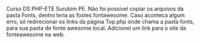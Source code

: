 Curso DS PHP-ETE Surubim PE.
Não foi possivel copiar os arquivos da pasta Fonts, dentro teria as fostes fontawesome.
Caso aconteca algum erro, só redirecionar os links da página Top.php onde chama a pasta fonts, para sua pasta de fonte awesome local.
Adicionei um link para o site da fonteawesome na web.

